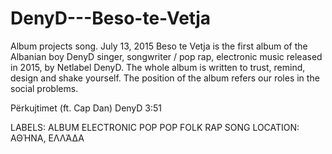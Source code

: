 # DenyD---Beso-te-Vetja
Album projects song.
July 13, 2015
Beso te Vetja is the first album of the Albanian boy DenyD  singer, songwriter / pop rap, electronic music released in 2015, 
by Netlabel DenyD. The whole album is written to trust, remind, design and shake yourself. The position of the album refers our 
roles in the social problems. 


   Përkujtimet (ft. Cap Dan)                      DenyD                        3:51

   LABELS: ALBUM ELECTRONIC POP POP FOLK RAP SONG
LOCATION: ΑΘΉΝΑ, ΕΛΛΆΔΑ
